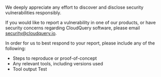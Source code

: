 We deeply appreciate any effort to discover and disclose security vulnerabilities responsibly.

If you would like to report a vulnerability in one of our products, or have security concerns regarding CloudQuery software, please email [security@cloudquery.io](mailto).

In order for us to best respond to your report, please include any of the following:

* Steps to reproduce or proof-of-concept
* Any relevant tools, including versions used
* Tool output
Test
